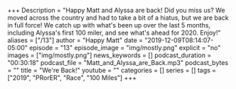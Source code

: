+++
Description = "Happy Matt and Alyssa are back! Did you miss us? We moved across the country and had to take a bit of a hiatus, but we are back in full force! We catch up with what's been up over the last 5 months, including Alyssa's first 100 miler, and see what's ahead for 2020. Enjoy!"
aliases = ["/13"]
author = "Happy Matt"
date = "2019-12-09T08:14:07-05:00"
episode = "13"
episode_image = "img/mostly.png"
explicit = "no"
images = ["img/mostly.png"]
news_keywords = []
podcast_duration = "00:30:18"
podcast_file = "Matt_and_Alyssa_are_Back.mp3"
podcast_bytes = ""
title = "We're Back!"
youtube = ""
categories = []
series = []
tags = ["2019", "PRorER", "Race", "100 Miles"]
+++
